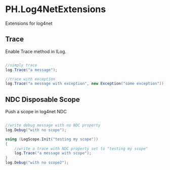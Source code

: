 # PH.Log4NetExtensions

Extensions for log4net

## Trace 

Enable Trace method in ILog.

```csharp

//simply trace
log.Trace("a message");

//trace with exception
log.Trace("a message with exception", new Exception("some exception"));

```

## NDC Disposable Scope

Push a scope in log4net NDC

```csharp

//write debug message with no NDC property
log.Debug("with no scope");

using (LogScope.Init("testing my scope"))
{
    //write a trace with NDC property set to "testing my scope"
    log.Trace("a message with scope");
}
log.Debug("with no scope2");

```
